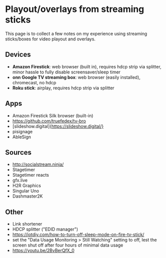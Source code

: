 # Playout/overlays from streaming sticks

This page is to collect a few notes on my experience using streaming sticks/boxes for video playout and overlays.

## Devices

- **Amazon Firestick**: web browser (built in), requires hdcp strip via splitter, minor hassle to fully disable screensaver/sleep timer
- **onn Google TV streaming box**: web browser (easily installed), chromecast, no hdcp
- **Roku stick**: airplay, requires hdcp strip via splitter



## Apps
- Amazon Firestick Silk browser (built-in)
- https://github.com/truefedex/tv-bro
- [slideshow.digital]{https://slideshow.digital/}
- pisignage
- AbleSign


## Sources
- http://socialstream.ninja/
- Stagetimer
- Stagetimer reacts
- gfx.live
- H2R Graphics
- Singular Uno
- Dashmaster2K


## Other
- Link shortener
- HDCP splitter ("EDID manager")
- https://iotdiy.com/how-to-turn-off-sleep-mode-on-fire-tv-stick/
- set the "Data Usage Monitoring > Still Watching" setting to off, lest the screen shut off after four hours of minimal data usage
- https://youtu.be/2BvBerQfX_0